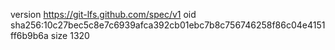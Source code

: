 version https://git-lfs.github.com/spec/v1
oid sha256:10c27bec5c8e7c6939afca392cb01ebc7b8c756746258f86c04e4151ff6b9b6a
size 1320
